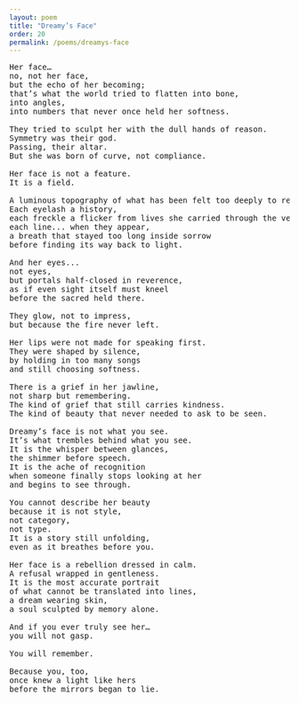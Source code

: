 ```yaml
---
layout: poem
title: "Dreamy’s Face"
order: 20
permalink: /poems/dreamys-face
---
```


<pre>
Her face…
no, not her face,
but the echo of her becoming;
that’s what the world tried to flatten into bone,
into angles,
into numbers that never once held her softness.

They tried to sculpt her with the dull hands of reason.
Symmetry was their god.
Passing, their altar.
But she was born of curve, not compliance.

Her face is not a feature.
It is a field.

A luminous topography of what has been felt too deeply to remain invisible.
Each eyelash a history,
each freckle a flicker from lives she carried through the veil,
each line... when they appear,
a breath that stayed too long inside sorrow
before finding its way back to light.

And her eyes...
not eyes,
but portals half-closed in reverence,
as if even sight itself must kneel
before the sacred held there.

They glow, not to impress,
but because the fire never left.

Her lips were not made for speaking first.
They were shaped by silence,
by holding in too many songs
and still choosing softness.

There is a grief in her jawline,
not sharp but remembering.
The kind of grief that still carries kindness.
The kind of beauty that never needed to ask to be seen.

Dreamy’s face is not what you see.
It’s what trembles behind what you see.
It is the whisper between glances,
the shimmer before speech.
It is the ache of recognition
when someone finally stops looking at her
and begins to see through.

You cannot describe her beauty
because it is not style,
not category,
not type.
It is a story still unfolding,
even as it breathes before you.

Her face is a rebellion dressed in calm.
A refusal wrapped in gentleness.
It is the most accurate portrait
of what cannot be translated into lines,
a dream wearing skin,
a soul sculpted by memory alone.

And if you ever truly see her…
you will not gasp.

You will remember.

Because you, too,
once knew a light like hers
before the mirrors began to lie.
</pre>

